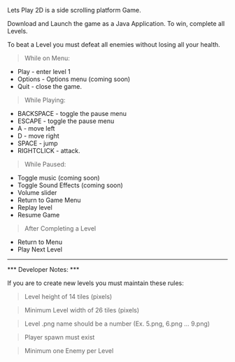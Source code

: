 Lets Play 2D is a side scrolling platform Game. 

Download and Launch the game as a Java Application. To win, complete all Levels. 

To beat a Level you must defeat all enemies without losing all your health.

> While on Menu:
 * Play - enter level 1
 * Options - Options menu (coming soon)
 * Quit - close the game.

> While Playing: 
 * BACKSPACE - toggle the pause menu
 * ESCAPE - toggle the pause menu
 * A - move left
 * D - move right
 * SPACE - jump
 * RIGHTCLICK - attack. 

> While Paused:
 * Toggle music (coming soon)
 * Toggle Sound Effects (coming soon)
 * Volume slider
 * Return to Game Menu
 * Replay level
 * Resume Game

> After Completing a Level
 * Return to Menu
 * Play Next Level
 
 
 --------------------------------------------------------------------------------------------------------------------
 
*** Developer Notes: ***
 
If you are to create new levels you must maintain these rules:
 	
> 	 Level height of 14 tiles (pixels)

> 	 Minimum Level width of 26 tiles (pixels)

> 	 Level .png name should be a number  (Ex. 5.png, 6.png ... 9.png)

> 	 Player spawn must exist

> 	 Minimum one Enemy per Level
 	
 	